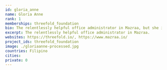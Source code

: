 ```yaml
---
id: gloria_anne
name: Gloria Anne
rank: 1
memberships: threefold_foundation
bio: The relentlessly helpful office administrator in Mazraa, but she is also like a bookkeeper. Admin & Bookkeeping fell in love with Threefold The feeling of contributing to something larger than myself... very significant.
excerpt: The relentlessly helpful office administrator in Mazraa.
websites: https://threefold.io/, https://www.mazraa.io/
project_ids: threefold_foundation
image: ./gloriaanne-processed.jpg
countries: Filipino
cities:
private: 0
---
```

